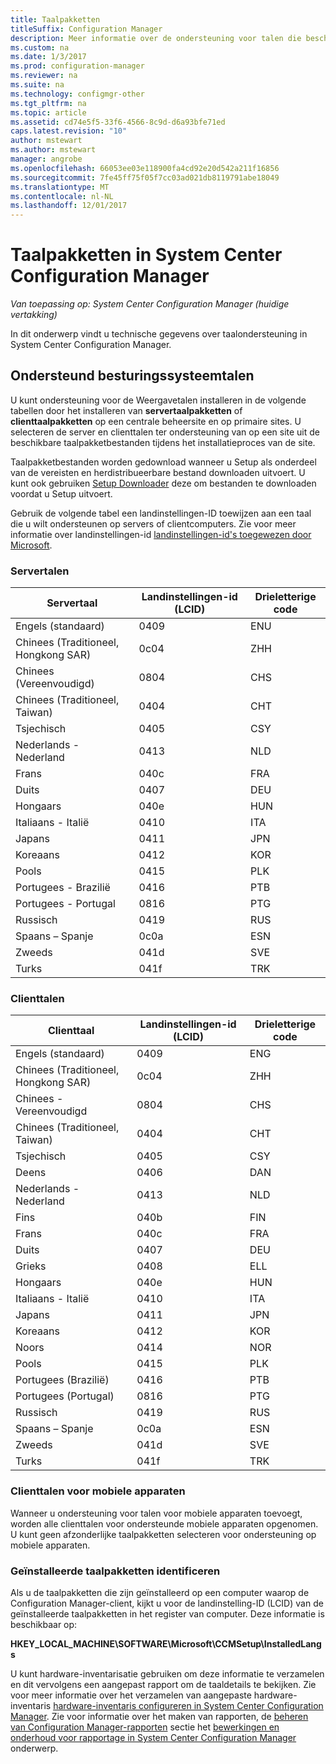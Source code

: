 ```yaml
---
title: Taalpakketten
titleSuffix: Configuration Manager
description: Meer informatie over de ondersteuning voor talen die beschikbaar is in System Center Configuration Manager.
ms.custom: na
ms.date: 1/3/2017
ms.prod: configuration-manager
ms.reviewer: na
ms.suite: na
ms.technology: configmgr-other
ms.tgt_pltfrm: na
ms.topic: article
ms.assetid: cd74e5f5-33f6-4566-8c9d-d6a93bfe71ed
caps.latest.revision: "10"
author: mstewart
ms.author: mstewart
manager: angrobe
ms.openlocfilehash: 66053ee03e118900fa4cd92e20d542a211f16856
ms.sourcegitcommit: 7fe45ff75f05f7cc03ad021db8119791abe18049
ms.translationtype: MT
ms.contentlocale: nl-NL
ms.lasthandoff: 12/01/2017
---
```

# <a name="language-packs-in-system-center-configuration-manager"></a>Taalpakketten in System Center Configuration Manager

*Van toepassing op: System Center Configuration Manager (huidige vertakking)*

In dit onderwerp vindt u technische gegevens over taalondersteuning in System Center Configuration Manager.  

## <a name="BKMK_SupLanguagePacks"></a>Ondersteund besturingssysteemtalen  
 U kunt ondersteuning voor de Weergavetalen installeren in de volgende tabellen door het installeren van **servertaalpakketten** of **clienttaalpakketten** op een centrale beheersite en op primaire sites. U selecteren de server en clienttalen ter ondersteuning van op een site uit de beschikbare taalpakketbestanden tijdens het installatieproces van de site.

 Taalpakketbestanden worden gedownload wanneer u Setup als onderdeel van de vereisten en herdistribueerbare bestand downloaden uitvoert. U kunt ook gebruiken [Setup Downloader](setup-downloader.md) deze om bestanden te downloaden voordat u Setup uitvoert.   

 Gebruik de volgende tabel een landinstellingen-ID toewijzen aan een taal die u wilt ondersteunen op servers of clientcomputers. Zie voor meer informatie over landinstellingen-id [landinstellingen-id's toegewezen door Microsoft](http://go.microsoft.com/fwlink/p/?LinkId=252609).  

### <a name="server-languages"></a>Servertalen  

|Servertaal|Landinstellingen-id (LCID)|Drieletterige code|  
|---------------------|------------------------|-----------------------|  
|Engels (standaard)|0409|ENU|  
|Chinees (Traditioneel, Hongkong SAR)|0c04|ZHH|  
|Chinees (Vereenvoudigd)|0804|CHS|  
|Chinees (Traditioneel, Taiwan)|0404|CHT|  
|Tsjechisch|0405|CSY|  
|Nederlands - Nederland|0413|NLD|  
|Frans|040c|FRA|  
|Duits|0407|DEU|  
|Hongaars|040e|HUN|  
|Italiaans - Italië|0410|ITA|  
|Japans|0411|JPN|  
|Koreaans|0412|KOR|  
|Pools|0415|PLK|  
|Portugees - Brazilië|0416|PTB|  
|Portugees - Portugal|0816|PTG|  
|Russisch|0419|RUS|  
|Spaans – Spanje|0c0a|ESN|  
|Zweeds|041d|SVE|  
|Turks|041f|TRK|  

### <a name="client-languages"></a>Clienttalen  

|Clienttaal|Landinstellingen-id (LCID)|Drieletterige code|  
|---------------------|------------------------|-----------------------|  
|Engels (standaard)|0409|ENG|  
|Chinees (Traditioneel, Hongkong SAR)|0c04|ZHH|  
|Chinees - Vereenvoudigd|0804|CHS|  
|Chinees (Traditioneel, Taiwan)|0404|CHT|  
|Tsjechisch|0405|CSY|  
|Deens|0406|DAN|  
|Nederlands - Nederland|0413|NLD|  
|Fins|040b|FIN|  
|Frans|040c|FRA|  
|Duits|0407|DEU|  
|Grieks|0408|ELL|  
|Hongaars|040e|HUN|  
|Italiaans - Italië|0410|ITA|  
|Japans|0411|JPN|  
|Koreaans|0412|KOR|  
|Noors|0414|NOR|  
|Pools|0415|PLK|  
|Portugees (Brazilië)|0416|PTB|  
|Portugees (Portugal)|0816|PTG|  
|Russisch|0419|RUS|  
|Spaans – Spanje|0c0a|ESN|  
|Zweeds|041d|SVE|  
|Turks|041f|TRK|  

### <a name="mobile-device-client-languages"></a>Clienttalen voor mobiele apparaten  
 Wanneer u ondersteuning voor talen voor mobiele apparaten toevoegt, worden alle clienttalen voor ondersteunde mobiele apparaten opgenomen. U kunt geen afzonderlijke taalpakketten selecteren voor ondersteuning op mobiele apparaten.  

### <a name="identify-installed-language-packs"></a>Geïnstalleerde taalpakketten identificeren  
Als u de taalpakketten die zijn geïnstalleerd op een computer waarop de Configuration Manager-client, kijkt u voor de landinstelling-ID (LCID) van de geïnstalleerde taalpakketten in het register van computer. Deze informatie is beschikbaar op:

 **HKEY_LOCAL_MACHINE\SOFTWARE\Microsoft\CCMSetup\InstalledLangs**  

U kunt hardware-inventarisatie gebruiken om deze informatie te verzamelen en dit vervolgens een aangepast rapport om de taaldetails te bekijken. Zie voor meer informatie over het verzamelen van aangepaste hardware-inventaris [hardware-inventaris configureren in System Center Configuration Manager](../../../../core/clients/manage/inventory/configure-hardware-inventory.md). Zie voor informatie over het maken van rapporten, de [beheren van Configuration Manager-rapporten](../../../../core/servers/manage/operations-and-maintenance-for-reporting.md#BKMK_ManageReports) sectie het [bewerkingen en onderhoud voor rapportage in System Center Configuration Manager](../../../../core/servers/manage/operations-and-maintenance-for-reporting.md) onderwerp.  
